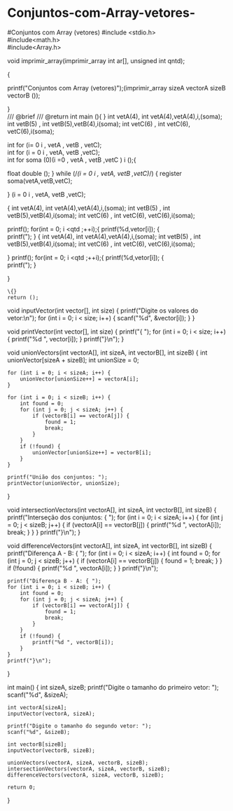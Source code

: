 # Conjuntos-com-Array-vetores-
#Conjuntos com Array (vetores)
#include <stdio.h>   
#include<math.h>  
#include<Array.h>

void imprimir_array(imprimir_array int ar[], unsigned int qntd); 

{  

printf("Conjuntos com Array (vetores)");(imprimir_array sizeA vectorA sizeB vectorB ());


}  
 /// @brief 
  /// @return 
  int  main (){ } 
  int vetA(4), int vetA(4),vetA(4),i,(soma); 
  int vetB(5) , int vetB(5),vetB(4),i(soma); 
  int vetC(6) , int vetC(6), vetC(6),i(soma);
   
   int for  (i= 0 i , vetA , vetB , vetC);  
   int for (i = 0 i , vetA, vetB ,vetC);  
int for soma (0)(i =0 , vetA , vetB ,vetC ) i ();{  


float double (); 
} 
while (/*(i = 0 i , vetA, vetB ,vetC)*/)
{
 register soma(vetA,vetB,vetC); 

} 
(i = 0 i , vetA, vetB ,vetC);

{  int vetA(4), int vetA(4),vetA(4),i,(soma); 
  int vetB(5) , int vetB(5),vetB(4),i(soma); 
  int vetC(6) , int vetC(6), vetC(6),i(soma); 

 printf(); 
 for(int = 0; i <qtd ;++i);{ 
  printf(%d,vetor[i]); 
{  
  printf(");
} 
 {  int vetA(4), int vetA(4),vetA(4),i,(soma); 
  int vetB(5) , int vetB(5),vetB(4),i(soma); 
  int vetC(6) , int vetC(6), vetC(6),i(soma);
    
} 
 printf(); 
 for(int = 0; i <qtd ;++i);{ 
  printf(%d,vetor[i]); 
{  
  printf(");
}   
    
} 



    \{}
    return ();
   



void inputVector(int vector[], int size) {
    printf("Digite os valores do vetor:\n");
    for (int i = 0; i < size; i++) {
        scanf("%d", &vector[i]);
    }
}

void printVector(int vector[], int size) {
    printf("{ ");
    for (int i = 0; i < size; i++) {
        printf("%d ", vector[i]);
    }
    printf("}\n");
}

void unionVectors(int vectorA[], int sizeA, int vectorB[], int sizeB) {
    int unionVector[sizeA + sizeB];
    int unionSize = 0;

    for (int i = 0; i < sizeA; i++) {
        unionVector[unionSize++] = vectorA[i];
    }

    for (int i = 0; i < sizeB; i++) {
        int found = 0;
        for (int j = 0; j < sizeA; j++) {
            if (vectorB[i] == vectorA[j]) {
                found = 1;
                break;
            }
        }
        if (!found) {
            unionVector[unionSize++] = vectorB[i];
        }
    }

    printf("União dos conjuntos: ");
    printVector(unionVector, unionSize);
}

void intersectionVectors(int vectorA[], int sizeA, int vectorB[], int sizeB) {
    printf("Interseção dos conjuntos: { ");
    for (int i = 0; i < sizeA; i++) {
        for (int j = 0; j < sizeB; j++) {
            if (vectorA[i] == vectorB[j]) {
                printf("%d ", vectorA[i]);
                break;
            }
        }
    }
    printf("}\n");
}

void differenceVectors(int vectorA[], int sizeA, int vectorB[], int sizeB) {
    printf("Diferença A - B: { ");
    for (int i = 0; i < sizeA; i++) {
        int found = 0;
        for (int j = 0; j < sizeB; j++) {
            if (vectorA[i] == vectorB[j]) {
                found = 1;
                break;
            }
        }
        if (!found) {
            printf("%d ", vectorA[i]);
        }
    }
    printf("}\n");

    printf("Diferença B - A: { ");
    for (int i = 0; i < sizeB; i++) {
        int found = 0;
        for (int j = 0; j < sizeA; j++) {
            if (vectorB[i] == vectorA[j]) {
                found = 1;
                break;
            }
        }
        if (!found) {
            printf("%d ", vectorB[i]);
        }
    }
    printf("}\n");
}

int main() {
    int sizeA, sizeB;
    printf("Digite o tamanho do primeiro vetor: ");
    scanf("%d", &sizeA);

    int vectorA[sizeA];
    inputVector(vectorA, sizeA);

    printf("Digite o tamanho do segundo vetor: ");
    scanf("%d", &sizeB);

    int vectorB[sizeB];
    inputVector(vectorB, sizeB);

    unionVectors(vectorA, sizeA, vectorB, sizeB);
    intersectionVectors(vectorA, sizeA, vectorB, sizeB);
    differenceVectors(vectorA, sizeA, vectorB, sizeB);

    return 0;
}
